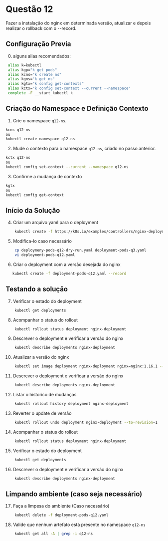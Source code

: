 # Questão 12

Fazer a instalação do nginx em determinada versão, atualizar e depois realizar o rollback com o --record.

## Configuração Previa
0. alguns alias recomendados:
```bash
 alias k=kubectl
 alias kgp="k get pods"
 alias kcns="k create ns"
 alias kgns="k get ns"
 alias kgtx="k config get-contexts"
 alias kctx="k config set-context --current --namespace"
 complete -F __start_kubectl k
```

## Criação do Namespace e Definição Contexto 
1. Crie o namespace `q12-ns`.
```bash
kcns q12-ns
ou
kubectl create namespace q12-ns
```
2. Mude o contexto para o namespace `q12-ns`, criado no passo anterior.
```bash
kctx q12-ns
ou
kubectl config set-context --current --namespace q12-ns
```
3. Confirme a mudança de contexto
```bash
kgtx
ou
kubectl config get-context
```

## Início da Solução
4. Criar um arquivo yaml para o deployment 
```bash
    kubectl create -f https://k8s.io/examples/controllers/nginx-deployment.yaml --dry-run=client -o yaml > deployment-pods-q12-dry-run.yaml
```
5. Modifica-lo caso necessário
```bash
    cp deploymeny-pods-q12-dry-run.yaml deployment-pods-q3.yaml
    vi deployment-pods-q12.yaml  
```
6. Criar o deployment com a versão desejada do nginx
```bash
   kubectl create -f deployment-pods-q12.yaml --record 
```

## Testando a solução
7. Verificar o estado do deployment
```bash
    kubectl get deployments
```
8. Acompanhar o status do rollout
```bash
    kubectl rollout status deployment nginx-deployment
```
9. Descrever o deployment e verificar a versão do nginx
```bash
    kubectl describe deployments nginx-deployment
```   
10. Atualizar a versão do nginx
```bash
    kubectl set image deployment nginx-deployment nginx=nginx:1.16.1 --record
```
11. Descrever o deployment e verificar a versão do nginx
```bash
    kubectl describe deployments nginx-deployment
```
12. Listar o historico de mudanças
```bash
    kubectl rollout history deployment nginx-deployment
```
13. Reverter o update de versão
```bash
    kubectl rollout undo deployment nginx-deployment --to-revision=1
```
14. Acompanhar o status do rollout
```bash
    kubectl rollout status deployment nginx-deployment
```
15. Verificar o estado do deployment
```bash
    kubectl get deployments
```
16. Descrever o deployment e verificar a versão do nginx
```bash
    kubectl describe deployments nginx-deployment
```

## Limpando ambiente (caso seja necessário)
17. Faça a limpesa do ambiente (Caso necessário)
```bash
    kubectl delete -f deployment-pods-q12.yaml
```
18. Valide que nenhum artefato está presente no namespace `q12-ns`
```bash
    kubectl get all -A | grep -i q12-ns
```